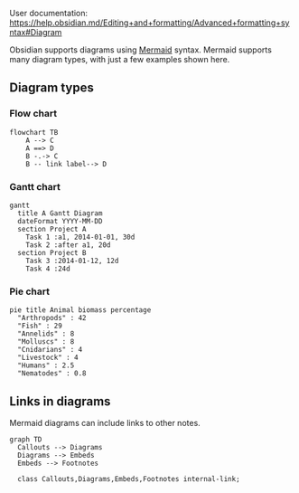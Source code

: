 User documentation: https://help.obsidian.md/Editing+and+formatting/Advanced+formatting+syntax#Diagram

Obsidian supports diagrams using [Mermaid](https://mermaid-js.github.io/) syntax. Mermaid supports many diagram types, with just a few examples shown here.
## Diagram types
### Flow chart
```mermaid
flowchart TB 
	A --> C 
	A ==> D 
	B -.-> C 
	B -- link label--> D
```
### Gantt chart
```mermaid 
gantt 
  title A Gantt Diagram 
  dateFormat YYYY-MM-DD 
  section Project A 
    Task 1 :a1, 2014-01-01, 30d 
    Task 2 :after a1, 20d 
  section Project B 
    Task 3 :2014-01-12, 12d 
    Task 4 :24d
```
### Pie chart
```mermaid
pie title Animal biomass percentage
  "Arthropods" : 42
  "Fish" : 29
  "Annelids" : 8
  "Molluscs" : 8
  "Cnidarians" : 4
  "Livestock" : 4
  "Humans" : 2.5
  "Nematodes" : 0.8
```
## Links in diagrams
Mermaid diagrams can include links to other notes.
```mermaid 
graph TD 
  Callouts --> Diagrams
  Diagrams --> Embeds
  Embeds --> Footnotes
  
  class Callouts,Diagrams,Embeds,Footnotes internal-link; 
```
